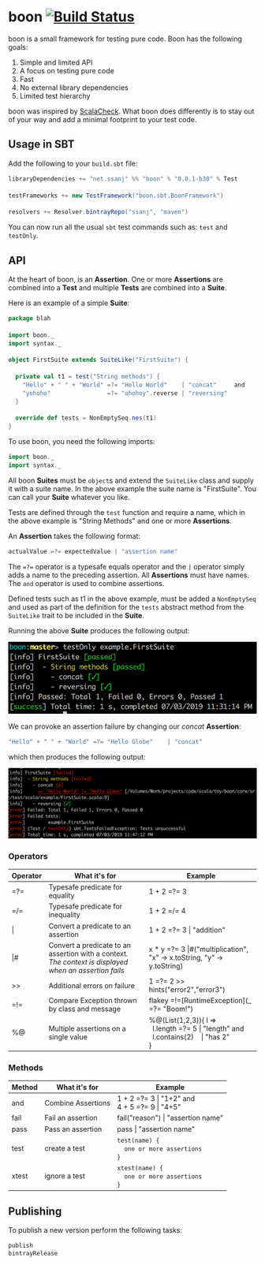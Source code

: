 # boon [![Build Status](https://travis-ci.org/ssanj/boon.svg?branch=master)](https://travis-ci.org/ssanj/boon)

boon is a small framework for testing pure code. Boon has the following goals:

1. Simple and limited API
1. A focus on testing pure code
1. Fast
1. No external library dependencies
1. Limited test hierarchy

boon was inspired by [ScalaCheck](https://www.scalacheck.org). What boon does differently is to stay out of your way and add a minimal footprint to your test code.

## Usage in SBT ##

Add the following to your `build.sbt` file:

```scala
libraryDependencies += "net.ssanj" %% "boon" % "0.0.1-b30" % Test

testFrameworks += new TestFramework("boon.sbt.BoonFramework")

resolvers += Resolver.bintrayRepo("ssanj", "maven")
```

You can now run all the usual `sbt` test commands such as: `test` and `testOnly`.

## API ##

At the heart of boon, is an **Assertion**. One or more **Assertions** are combined into a **Test** and multiple **Tests** are combined into a **Suite**.

Here is an example of a simple **Suite**:

```scala
package blah

import boon._
import syntax._

object FirstSuite extends SuiteLike("FirstSuite") {

  private val t1 = test("String methods") {
    "Hello" + " " + "World" =?= "Hello World"    | "concat"     and
    "yohoho"                =?= "ohohoy".reverse | "reversing"
  }

  override def tests = NonEmptySeq.nes(t1)
}
```

To use boon, you need the following imports:

```scala
import boon._
import syntax._
```

All boon **Suites** must be `object`s and extend the `SuiteLike` class and supply it with a suite name. In the above example the suite name is "FirstSuite". You can call your **Suite** whatever you like.

Tests are defined through the `test` function and require a name, which in the above example is "String Methods" and one or more **Assertions**.

An **Assertion** takes the following format:

```scala
actualValue =?= expectedValue | "assertion name"
```

The `=?=` operator is a typesafe equals operator and the `|` operator simply adds a name to the preceding assertion. All **Assertions** must have names. The `and` operator is used to combine assertions.

Defined tests such as t1 in the above example, must be added a `NonEmptySeq` and used as part of the definition for the `tests` abstract method from the `SuiteLike` trait to be included in the **Suite**.

Running the above **Suite** produces the following output:

![boon-output](images/boon-first-suite.png)

We can provoke an assertion failure by changing our *concat* **Assertion**:

```scala
"Hello" + " " + "World" =?= "Hello Globe"    | "concat"
```

which then produces the following output:

![failure-output](images/boon-first-failure.png)


### Operators ###

| Operator  | What it's for | Example |
| ------------- | ------------- | ------------- |
| =?=  | Typesafe predicate for equality  | 1 + 2 =?= 3 |
| =/=  | Typesafe predicate for inequality  | 1 + 2 =/= 4 |
| \\|   | Convert a predicate to an assertion | 1 + 2 =?= 3 \\| "addition" |
| \\|#   | Convert a predicate to an assertion with a context. *The context is displayed when an assertion fails* | x * y =?= 3 \\|#("multiplication", "x" -> x.toString, "y" -> y.toString)  |
| >> | Additional errors on failure | 1 =?= 2 >> hints("error2","error3") |
| =!=  | Compare Exception thrown by class and message | flakey =!=[RuntimeException](_ =?= "Boom!") |
| %@  | Multiple assertions on a single value | %@(List(1,2,3)){ l => <br> &nbsp;&nbsp;l.length =?= 5 \\| "length" and <br>&nbsp;&nbsp;l.contains(2) &nbsp;&nbsp;&nbsp;\\| "has 2" <br>} |

### Methods ###

| Method  | What it's for | Example |
| ------------- | ------------- | ------------- |
| and  | Combine Assertions | 1 + 2 =?= 3 \\| "1+2" and <br>4 + 5 =?= 9 \\| "4+5" |
| fail | Fail an assertion | fail("reason") \| "assertion name" |
| pass | Pass an assertion | pass \| "assertion name" |
| test | create a test | <code>test(name) {<br>&nbsp;&nbsp;one or more assertions<br>}</code> |
| xtest | ignore a test | <code>xtest(name) {<br>&nbsp;&nbsp;one or more assertions<br>}</code> |

## Publishing

To publish a new version perform the following tasks:

```
publish
bintrayRelease
```